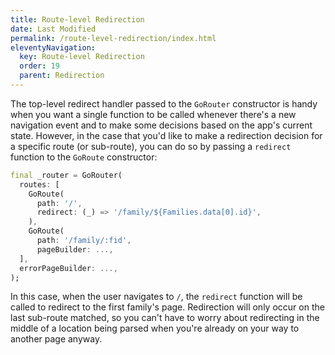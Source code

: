 ```yaml
---
title: Route-level Redirection
date: Last Modified 
permalink: /route-level-redirection/index.html
eleventyNavigation:
  key: Route-level Redirection
  order: 19
  parent: Redirection
---
```

The top-level redirect handler passed to the `GoRouter` constructor is handy
when you want a single function to be called whenever there's a new navigation
event and to make some decisions based on the app's current state. However, in
the case that you'd like to make a redirection decision for a specific route (or
sub-route), you can do so by passing a `redirect` function to the `GoRoute`
constructor:

```dart
final _router = GoRouter(
  routes: [
    GoRoute(
      path: '/',
      redirect: (_) => '/family/${Families.data[0].id}',
    ),
    GoRoute(
      path: '/family/:fid',
      pageBuilder: ...,
  ],
  errorPageBuilder: ...,
);
```

In this case, when the user navigates to `/`, the `redirect` function will be
called to redirect to the first family's page. Redirection will only occur on
the last sub-route matched, so you can't have to worry about redirecting in the
middle of a location being parsed when you're already on your way to another
page anyway.